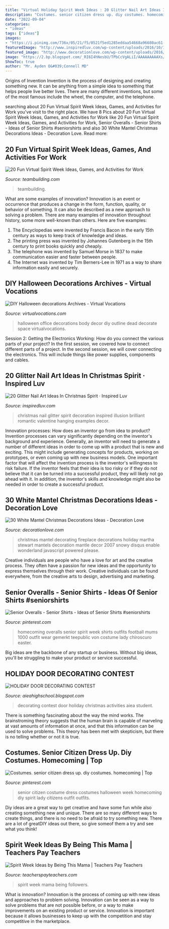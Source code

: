 ```yaml
---
title: "Virtual Holiday Spirit Week Ideas : 20 Glitter Nail Art Ideas In Christmas Spirit · Inspired Luv"
description: "Costumes. senior citizen dress up. diy costumes. homecoming"
date: "2022-09-04"
categories:
- "ideas"
tags: ["ideas"]
images:
- "https://i.pinimg.com/736x/05/21/f5/0521f5ed1285eddaa54668a96680ac61--senior-citizen-costume-spirit-week-ideas.jpg"
featuredImage: "http://www.inspiredluv.com/wp-content/uploads/2016/10/11-Glitter-Nail-Art-Ideas-in-Christmas-Spirit.jpg"
featured_image: "http://www.decorationlove.com/wp-content/uploads/2016/10/Martha-Stewart-Christmas-Mantel-Decorations.jpg"
image: "https://2.bp.blogspot.com/_RI6I4hNesbU/TPbCcVgALiI/AAAAAAAAAXs/i24uBqCq6Es/s1600/Doordecorating5.jpg"
ShowToc: true
author: "Mr. Ayden O&#039;Connell MD"
---
```



Origins of Invention
Invention is the process of designing and creating something new. It can be anything from a simple idea to something that helps people live better lives. There are many different inventions, but some of the most famous include the wheel, the computer, and the telephone.

	

		
searching about 20 Fun Virtual Spirit Week Ideas, Games, and Activities for Work you've visit to the right place. We have 8 Pics about 20 Fun Virtual Spirit Week Ideas, Games, and Activities for Work like 20 Fun Virtual Spirit Week Ideas, Games, and Activities for Work, Senior Overalls - Senior Shirts - Ideas of Senior Shirts #seniorshirts and also 30 White Mantel Christmas Decorations Ideas - Decoration Love. Read more:
		
    
## 20 Fun Virtual Spirit Week Ideas, Games, And Activities For Work

<img loading=lazy src="https://teambuilding.com/wp-content/uploads/2021/03/1-2-1-768x1086.jpg" onerror="this.onerror=null;this.src='https://tse4.mm.bing.net/th?id=OIP.y7gerjtEx-88VfeZWhOknQHaKe&amp;pid=15.1';" alt="20 Fun Virtual Spirit Week Ideas, Games, and Activities for Work">

_Source: teambuilding.com_

>teambuilding. 

	

What are some examples of innovation?
Innovation is an event or occurrence that produces a change in the form, function, quality, or behavior of something. It can also be described as a new approach to solving a problem. There are many examples of innovation throughout history, some more well-known than others. Here are five examples:
1. The Encyclopedias were invented by Francis Bacon in the early 15th century as ways to keep track of knowledge and ideas.
2. The printing press was invented by Johannes Gutenberg in the 15th century to print books quickly and cheaply.
3. The telephone was invented by Samuel Morse in 1837 to make communication easier and faster between people. 
4. The Internet was invented by Tim Berners-Lee in 1971 as a way to share information easily and securely. 

    
## DIY Halloween Decorations Archives - Virtual Vocations

<img loading=lazy src="http://staticblog.virtualvocations.com/2014/10/Dead-Body-Outline.jpg" onerror="this.onerror=null;this.src='https://tse3.mm.bing.net/th?id=OIP.zj4glA7NGeSErVD4BxEMUAHaE8&amp;pid=15.1';" alt="DIY Halloween decorations Archives - Virtual Vocations">

_Source: virtualvocations.com_

>halloween office decorations body decor diy outline dead decorate space virtualvocations. 

	

Session 2: Getting the Electronics Working: How do you connect the various parts of your project?
In the first session, we covered how to connect different parts of a project. In the second session, we will cover connecting the electronics. This will include things like power supplies, components and cables.

    
## 20 Glitter Nail Art Ideas In Christmas Spirit · Inspired Luv

<img loading=lazy src="http://www.inspiredluv.com/wp-content/uploads/2016/10/11-Glitter-Nail-Art-Ideas-in-Christmas-Spirit.jpg" onerror="this.onerror=null;this.src='https://tse1.mm.bing.net/th?id=OIP.Pujp1Qt25_v8LFD_mbMaSwHaJ3&amp;pid=15.1';" alt="20 Glitter Nail Art Ideas In Christmas Spirit · Inspired Luv">

_Source: inspiredluv.com_

>christmas nail glitter spirit decoration inspired illusion brilliant romantic valentine hanging examples decor. 

	

Innovation processes: How does an inventor go from idea to product?
Invention processes can vary significantly depending on the inventor's background and experience. Generally, an inventor will need to generate a number of different ideas in order to come up with a product that is new and exciting. This might include generating concepts for products, working on prototypes, or even coming up with new business models.
One important factor that will affect the invention process is the inventor's willingness to risk failure. If the inventor feels that their idea is too risky or if they do not believe that it can be turned into a successful product, they will likely not go ahead with it. In addition, the inventor's skills and knowledge might also be needed in order to create a successful product.

    
## 30 White Mantel Christmas Decorations Ideas - Decoration Love

<img loading=lazy src="http://www.decorationlove.com/wp-content/uploads/2016/10/Martha-Stewart-Christmas-Mantel-Decorations.jpg" onerror="this.onerror=null;this.src='https://tse3.mm.bing.net/th?id=OIP.PR5uU5R-Ob9P0xw0BeBl5gHaJc&amp;pid=15.1';" alt="30 White Mantel Christmas Decorations Ideas - Decoration Love">

_Source: decorationlove.com_

>christmas mantel decorating fireplace decorations holiday martha stewart mantels decoration mantle decor 2007 snowy disqus enable wonderland javascript powered please. 

	

Creative individuals are people who have a love for art and the creative process. They often have a passion for new ideas and the opportunity to express themselves through their work. Creative individuals can be found everywhere, from the creative arts to design, advertising and marketing.

    
## Senior Overalls - Senior Shirts - Ideas Of Senior Shirts #seniorshirts

<img loading=lazy src="https://i.pinimg.com/736x/72/b5/51/72b551a2fae72375b07b46804c9f9999.jpg" onerror="this.onerror=null;this.src='https://tse1.mm.bing.net/th?id=OIP.KlwzCR2MNid8WtLsHm8T7gHaJ3&amp;pid=15.1';" alt="Senior Overalls - Senior Shirts - Ideas of Senior Shirts #seniorshirts">

_Source: pinterest.com_

>homecoming overalls senior spirit week shirts outfits football mums 1000 outfit wear gemerkt teepublic von costume lady chiroscuro easter. 

	

Big ideas are the backbone of any startup or business. Without big ideas, you'll be struggling to make your product or service successful.

    
## HOLIDAY DOOR DECORATING CONTEST

<img loading=lazy src="https://2.bp.blogspot.com/_RI6I4hNesbU/TPbCcVgALiI/AAAAAAAAAXs/i24uBqCq6Es/s1600/Doordecorating5.jpg" onerror="this.onerror=null;this.src='https://tse1.mm.bing.net/th?id=OIP.NSV4elgEXHJl8V5tcunSKQHaJ4&amp;pid=15.1';" alt="HOLIDAY DOOR DECORATING CONTEST">

_Source: aieahighschool.blogspot.com_

>decorating contest door holiday christmas activities aiea student. 

	

There is something fascinating about the way the mind works. The brainstroming theory suggests that the human brain is capable of marveling at vast amounts of information at once, and that this information can be used to solve problems. This theory has been met with skepticism, but there is no telling whether or not it is true.

    
## Costumes. Senior Citizen Dress Up. Diy Costumes. Homecoming | Top

<img loading=lazy src="https://i.pinimg.com/736x/05/21/f5/0521f5ed1285eddaa54668a96680ac61--senior-citizen-costume-spirit-week-ideas.jpg" onerror="this.onerror=null;this.src='https://tse2.mm.bing.net/th?id=OIP.HVjGnx-9yokV3s2my1-NgQHaNO&amp;pid=15.1';" alt="Costumes. senior citizen dress up. diy costumes. homecoming | Top">

_Source: pinterest.com_

>senior citizen costume dress costumes halloween week homecoming diy spirit lady citizens outfit outfits. 

	

Diy ideas are a great way to get creative and have some fun while also creating something new and unique. There are so many different ways to create things, and there is no need to be afraid to try something new. There are a lot of greatDIY ideas out there, so give someof them a try and see what you think!

    
## Spirit Week Ideas By Being This Mama | Teachers Pay Teachers

<img loading=lazy src="https://ecdn.teacherspayteachers.com/thumbitem/Spirit-Week-Ideas-5374248-1585236734/original-5374248-2.jpg" onerror="this.onerror=null;this.src='https://tse1.mm.bing.net/th?id=OIP.wzWpuyhvwsZz3NfkDlS59gAAAA&amp;pid=15.1';" alt="Spirit Week Ideas by Being This Mama | Teachers Pay Teachers">

_Source: teacherspayteachers.com_

>spirit week mama being followers. 

	

What is innovation?
Innovation is the process of coming up with new ideas and approaches to problem solving. Innovation can be seen as a way to solve problems that are not possible before, or a way to make improvements on an existing product or service. Innovation is important because it allows businesses to keep up with the competition and stay competitive in the marketplace.


